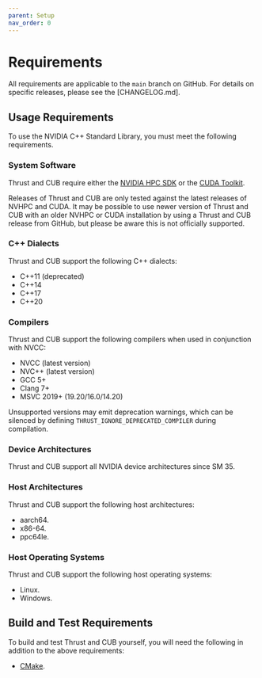 ```yaml
---
parent: Setup
nav_order: 0
---
```


# Requirements

All requirements are applicable to the `main` branch on GitHub.
For details on specific releases, please see the [CHANGELOG.md].

## Usage Requirements

To use the NVIDIA C++ Standard Library, you must meet the following
  requirements.

### System Software

Thrust and CUB require either the [NVIDIA HPC SDK] or the [CUDA Toolkit].

Releases of Thrust and CUB are only tested against the latest releases of NVHPC
  and CUDA.
It may be possible to use newer version of Thrust and CUB with an older NVHPC or
  CUDA installation by using a Thrust and CUB release from GitHub, but please
  be aware this is not officially supported.

### C++ Dialects

Thrust and CUB support the following C++ dialects:

- C++11 (deprecated)
- C++14
- C++17
- C++20

### Compilers

Thrust and CUB support the following compilers when used in conjunction with
  NVCC:

- NVCC (latest version)
- NVC++ (latest version)
- GCC 5+
- Clang 7+
- MSVC 2019+ (19.20/16.0/14.20)

Unsupported versions may emit deprecation warnings, which can be
  silenced by defining `THRUST_IGNORE_DEPRECATED_COMPILER` during compilation.

### Device Architectures

Thrust and CUB support all NVIDIA device architectures since SM 35.

### Host Architectures

Thrust and CUB support the following host architectures:

- aarch64.
- x86-64.
- ppc64le.

### Host Operating Systems

Thrust and CUB support the following host operating systems:

- Linux.
- Windows.

## Build and Test Requirements

To build and test Thrust and CUB yourself, you will need the following in
  addition to the above requirements:

- [CMake].



[changelog]: ./releases/changelog.md

[NVIDIA HPC SDK]: https://developer.nvidia.com/hpc-sdk
[CUDA Toolkit]: https://developer.nvidia.com/cuda-toolkit

[CMake]: https://cmake.org

